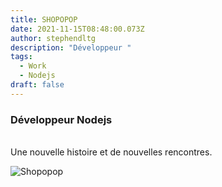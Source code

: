 ```yaml
---
title: SHOPOPOP
date: 2021-11-15T08:48:00.073Z
author: stephendltg
description: "Développeur "
tags:
  - Work
  - Nodejs
draft: false
---
```

### Développeur Nodejs

\
Une nouvelle histoire et de nouvelles rencontres.



![](/images/shopopop.PNG "Shopopop")